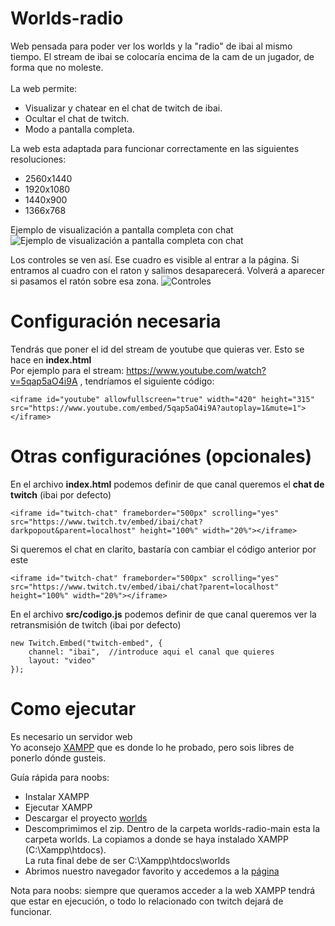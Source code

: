 # Worlds-radio
Web pensada para poder ver los worlds y la "radio" de ibai al mismo tiempo. El stream de ibai se colocaría encima de la cam de un jugador, de forma que no moleste.<br><br>
La web permite:
* Visualizar y chatear en el chat de twitch de ibai.
* Ocultar el chat de twitch.
* Modo a pantalla completa.


La web esta adaptada para funcionar correctamente en las siguientes resoluciones:
* 2560x1440
* 1920x1080
* 1440x900
* 1366x768



Ejemplo de visualización a pantalla completa con chat
![Ejemplo de visualización a pantalla completa con chat](https://i.imgur.com/N8ZmqEP.png)

Los controles se ven así. Ese cuadro es visible al entrar a la página. Si entramos al cuadro con el raton y salimos desaparecerá. Volverá a aparecer si pasamos el ratón sobre esa zona.
![Controles](https://i.imgur.com/TdQRuTa.png)

# Configuración necesaria
Tendrás que poner el id del stream de youtube que quieras ver. Esto se hace en **index.html**<br>
Por ejemplo para el stream: https://www.youtube.com/watch?v=5qap5aO4i9A , tendríamos el siguiente código:
<br>
```
<iframe id="youtube" allowfullscreen="true" width="420" height="315" src="https://www.youtube.com/embed/5qap5aO4i9A?autoplay=1&mute=1"></iframe>
```


# Otras configuraciónes  (opcionales)
En el archivo **index.html** podemos definir de que canal queremos el **chat de twitch** (ibai por defecto)<br>
```
<iframe id="twitch-chat" frameborder="500px" scrolling="yes" src="https://www.twitch.tv/embed/ibai/chat?darkpopout&parent=localhost" height="100%" width="20%"></iframe>
```
Si queremos el chat en clarito, bastaría con cambiar el código anterior por este
```
<iframe id="twitch-chat" frameborder="500px" scrolling="yes" src="https://www.twitch.tv/embed/ibai/chat?parent=localhost" height="100%" width="20%"></iframe>
```

En el archivo **src/codigo.js** podemos definir de que canal queremos ver la retransmisión de twitch (ibai por defecto)<br>
```
new Twitch.Embed("twitch-embed", {
	channel: "ibai",  //introduce aqui el canal que quieres
	layout: "video"
});
```

# Como ejecutar
Es necesario un servidor web<br>
Yo aconsejo [XAMPP](https://www.apachefriends.org/es/index.html) que es donde lo he probado, pero sois libres de ponerlo dónde gusteis.

Guía rápida para noobs:
* Instalar XAMPP
* Ejecutar XAMPP
* Descargar el proyecto [worlds](https://github.com/ixtrunai/Worlds-radio/archive/main.zip)
* Descomprimimos el zip. Dentro de la carpeta worlds-radio-main esta la carpeta worlds. La copiamos a donde se haya instalado XAMPP (C:\Xampp\htdocs\).<br>
La ruta final debe de ser C:\Xampp\htdocs\worlds
* Abrimos nuestro navegador favorito y accedemos a la [página](http://localhost/worlds/)

Nota para noobs: siempre que queramos acceder a la web XAMPP tendrá que estar en ejecución, o todo lo relacionado con twitch dejará de funcionar.

